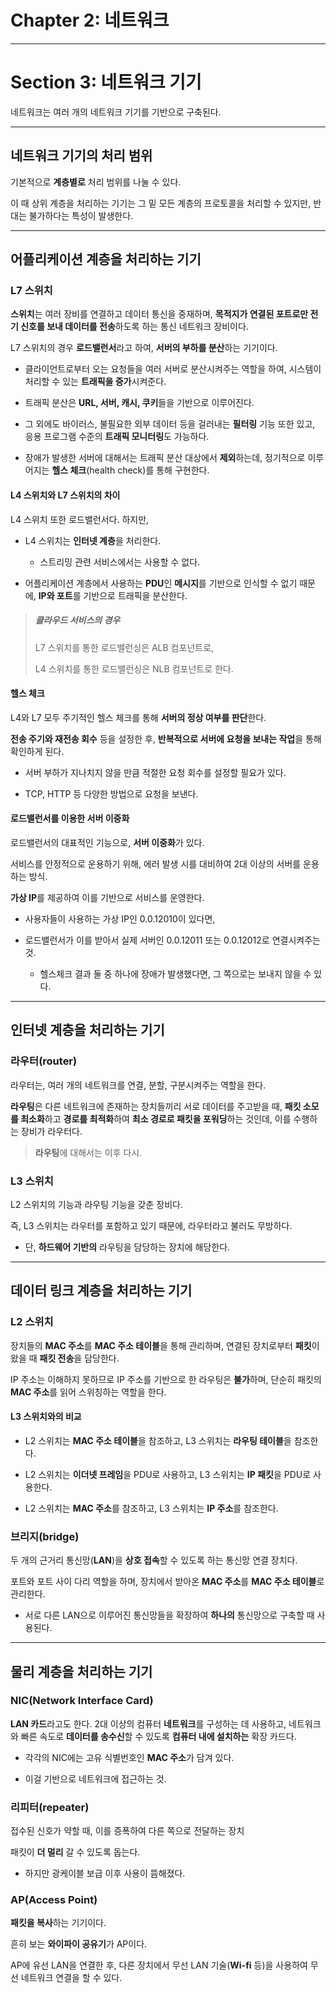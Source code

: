 # Chapter 2: 네트워크

---

# Section 3: 네트워크 기기

네트워크는 여러 개의 네트워크 기기를 기반으로 구축된다.

---

## 네트워크 기기의 처리 범위

기본적으로 **계층별로** 처리 범위를 나눌 수 있다.

이 때 상위 계층을 처리하는 기기는 그 밑 모든 계층의 프로토콜을 처리할 수 있지만, 반대는 불가하다는 특성이 발생한다.

---

## 어플리케이션 계층을 처리하는 기기

### L7 스위치

**스위치**는 여러 장비를 연결하고 데이터 통신을 중재하며, **목적지가 연결된 포트로만 전기 신호를 보내 데이터를 전송**하도록 하는 통신 네트워크 장비이다.

L7 스위치의 경우 **로드밸런서**라고 하여, **서버의 부하를 분산**하는 기기이다.

- 클라이언트로부터 오는 요청들을 여러 서버로 분산시켜주는 역할을 하여, 시스템이 처리할 수 있는 **트래픽을 증가**시켜준다.

- 트래픽 분산은 **URL, 서버, 캐시, 쿠키**들을 기반으로 이루어진다.

- 그 외에도 바이러스, 불필요한 외부 데이터 등을 걸러내는 **필터링** 기능 또한 있고, 응용 프로그램 수준의 **트래픽 모니터링**도 가능하다.

- 장애가 발생한 서버에 대해서는 트래픽 분산 대상에서 **제외**하는데, 정기적으로 이루어지는 **헬스 체크**(health check)를 통해 구현한다.

#### L4 스위치와 L7 스위치의 차이

L4 스위치 또한 로드밸런서다. 하지만,

- L4 스위치는 **인터넷 계층**을 처리한다.
  
  - 스트리밍 관련 서비스에서는 사용할 수 없다.

- 어플리케이션 계층에서 사용하는 **PDU**인 **메시지**를 기반으로 인식할 수 없기 때문에, **IP와 포트**를 기반으로 트래픽을 분산한다.

> ##### 클라우드 서비스의 경우
> 
> L7 스위치를 통한 로드밸런싱은 ALB 컴포넌트로,
> 
> L4 스위치를 통한 로드밸런싱은 NLB 컴포넌트로 한다.

#### 헬스 체크

L4와 L7 모두 주기적인 헬스 체크를 통해 **서버의 정상 여부를 판단**한다.

**전송 주기와 재전송 회수** 등을 설정한 후, **반복적으로 서버에 요청을 보내는 작업**을 통해 확인하게 된다.

- 서버 부하가 지나치지 않을 만큼 적절한 요청 회수를 설정할 필요가 있다.

- TCP, HTTP 등 다양한 방법으로 요청을 보낸다.

#### 로드밸런서를 이용한 서버 이중화

로드밸런서의 대표적인 기능으로, **서버 이중화**가 있다.

서비스를 안정적으로 운용하기 위해, 에러 발생 시를 대비하여 2대 이상의 서버를 운용하는 방식.

**가상 IP**를 제공하여 이를 기반으로 서비스를 운영한다.

- 사용자들이 사용하는 가상 IP인 0.0.12010이 있다면,

- 로드밸런서가 이를 받아서 실제 서버인 0.0.12011 또는 0.0.12012로 연결시켜주는 것.
  
  - 헬스체크 결과 둘 중 하나에 장애가 발생했다면, 그 쪽으로는 보내지 않을 수 있다.

---

## 인터넷 계층을 처리하는 기기

### 라우터(router)

라우터는, 여러 개의 네트워크를 연결, 분할, 구분시켜주는 역할을 한다.

**라우팅**은 다른 네트워크에 존재하는 장치들끼리 서로 데이터를 주고받을 때, **패킷 소모를 최소화**하고 **경로를 최적화**하여 **최소 경로로 패킷을 포워딩**하는 것인데, 이를 수행하는 장비가 라우터다.

> **라우팅**에 대해서는 이후 다시.

### L3 스위치

L2 스위치의 기능과 라우팅 기능을 갖춘 장비다.

즉, L3 스위치는 라우터를 포함하고 있기 때문에, 라우터라고 불러도 무방하다.

- 단, **하드웨어 기반의** 라우팅을 담당하는 장치에 해당한다.

---

## 데이터 링크 계층을 처리하는 기기

### L2 스위치

장치들의 **MAC 주소**를 **MAC 주소 테이블**을 통해 관리하며, 연결된 장치로부터 **패킷**이 왔을 때 **패킷 전송**을 담당한다.

IP 주소는 이해하지 못하므로 IP 주소를 기반으로 한 라우팅은 **불가**하며, 단순히 패킷의 **MAC 주소**를 읽어 스위칭하는 역할을 한다.

#### L3 스위치와의 비교

- L2 스위치는 **MAC 주소 테이블**을 참조하고, L3 스위치는 **라우팅 테이블**을 참조한다.

- L2 스위치는 **이더넷 프레임**을 PDU로 사용하고, L3 스위치는 **IP 패킷**을 PDU로 사용한다.

- L2 스위치는 **MAC 주소**를 참조하고, L3 스위치는 **IP 주소**를 참조한다.

### 브리지(bridge)

두 개의 근거리 통신망(**LAN**)을 **상호 접속**할 수 있도록 하는 통신망 연결 장치다.

포트와 포트 사이 다리 역할을 하며, 장치에서 받아온 **MAC 주소**를 **MAC 주소 테이블**로 관리한다.

- 서로 다른 LAN으로 이루어진 통신망들을 확장하여 **하나의** 통신망으로 구축할 때 사용된다.

---

## 물리 계층을 처리하는 기기

### NIC(Network Interface Card)

**LAN 카드**라고도 한다. 2대 이상의 컴퓨터 **네트워크**를 구성하는 데 사용하고, 네트워크와 빠른 속도로 **데이터를 송수신**할 수 있도록 **컴퓨터 내에 설치하는** 확장 카드다.

- 각각의 NIC에는 고유 식별번호인 **MAC 주소**가 담겨 있다.

- 이걸 기반으로 네트워크에 접근하는 것.

### 리피터(repeater)

접수된 신호가 약할 때, 이를 증폭하여 다른 쪽으로 전달하는 장치

패킷이 **더 멀리** 갈 수 있도록 돕는다.

- 하지만 광케이블 보급 이후 사용이 뜸해졌다.

### AP(Access Point)

**패킷을 복사**하는 기기이다.

흔히 보는 **와이파이 공유기**가 AP이다.

AP에 유선 LAN을 연결한 후, 다른 장치에서 무선 LAN 기술(**Wi-fi** 등)을 사용하여 무선 네트워크 연결을 할 수 있다.
